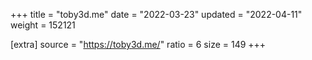 +++
title = "toby3d.me"
date = "2022-03-23"
updated = "2022-04-11"
weight = 152121

[extra]
source = "https://toby3d.me/"
ratio = 6
size = 149
+++

